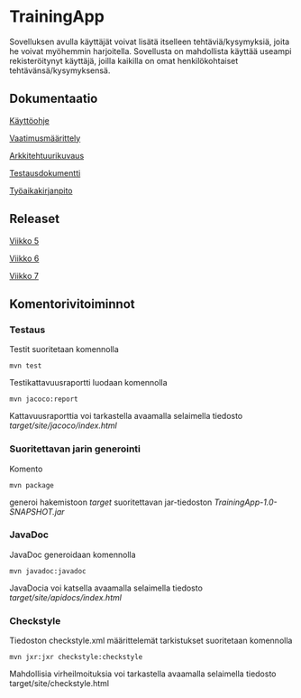 # TrainingApp

Sovelluksen avulla käyttäjät voivat lisätä itselleen tehtäviä/kysymyksiä, joita he voivat myöhemmin harjoitella. Sovellusta on mahdollista käyttää useampi rekisteröitynyt käyttäjä, joilla kaikilla on omat henkilökohtaiset tehtävänsä/kysymyksensä.

## Dokumentaatio

[Käyttöohje](https://github.com/omacode/ot-harjoitustyo/blob/master/dokumentointi/kayttoohje.md)

[Vaatimusmäärittely](https://github.com/omacode/ot-harjoitustyo/blob/master/dokumentointi/vaatimusmaarittely.md)

[Arkkitehtuurikuvaus](https://github.com/omacode/ot-harjoitustyo/blob/master/dokumentointi/arkkitehtuuri.md)

[Testausdokumentti](https://github.com/omacode/ot-harjoitustyo/blob/master/dokumentointi/testausdokumentti.md)

[Työaikakirjanpito](https://github.com/omacode/ot-harjoitustyo/blob/master/dokumentointi/tyoaikakirjanpito.md)

## Releaset

[Viikko 5](https://github.com/omacode/ot-harjoitustyo/releases/tag/viikko5)

[Viikko 6](https://github.com/omacode/ot-harjoitustyo/releases/tag/viikko6)

[Viikko 7](https://github.com/omacode/ot-harjoitustyo/releases/tag/viikko7)

## Komentorivitoiminnot

### Testaus

Testit suoritetaan komennolla

```
mvn test
```

Testikattavuusraportti luodaan komennolla

```
mvn jacoco:report
```

Kattavuusraporttia voi tarkastella avaamalla selaimella tiedosto _target/site/jacoco/index.html_

### Suoritettavan jarin generointi

Komento

```
mvn package
```

generoi hakemistoon _target_ suoritettavan jar-tiedoston _TrainingApp-1.0-SNAPSHOT.jar_

### JavaDoc

JavaDoc generoidaan komennolla

```
mvn javadoc:javadoc
```

JavaDocia voi katsella avaamalla selaimella tiedosto _target/site/apidocs/index.html_

### Checkstyle

Tiedoston checkstyle.xml määrittelemät tarkistukset suoritetaan komennolla

```
mvn jxr:jxr checkstyle:checkstyle
```
Mahdollisia virheilmoituksia voi tarkastella avaamalla selaimella tiedosto target/site/checkstyle.html
